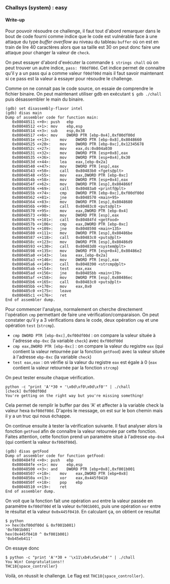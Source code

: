 ### Challsys (system) : easy

#### Write-up

Pour pouvoir résoudre ce challenge, il faut tout d'abord remarquer dans le bout de code fourni comme indice que le code est vulnérable face à une attaque du type *buffer overflow* au niveau du tableau `buffer` où on est en train de lire 40 caractères alors que sa taille est 30 on peut donc faire une attaque pour changer la valeur de `check`.

On peut essayer d'abord d'exécuter la commande `$ strings chall` où on peut trouver un autre indice, `pass: f00df00d`. Cet indice permet de connaitre qu'il y a un pass qui a comme valeur `f00df00d` mais il faut savoir maintenant si ce pass est la valeur à essayer pour résoudre le challenge.

Comme on ne connait pas le code source, on essaie de comprendre le fichier binaire. On peut maintenant utiliser gdb en exécutant `$ gdb ./chall` puis désassembler le main du binaire.

```
(gdb) set disassembly-flavor intel
(gdb) disas main
Dump of assembler code for function main:
   0x08048511 <+0>:	push   ebp
   0x08048512 <+1>:	mov    ebp,esp
   0x08048514 <+3>:	sub    esp,0x38
   0x08048517 <+6>:	mov    DWORD PTR [ebp-0x4],0xf00df00d
   0x0804851e <+13>:	mov    DWORD PTR [ebp-0x8],0x8048660
   0x08048525 <+20>:	mov    DWORD PTR [ebp-0xc],0x12345678
   0x0804852c <+27>:	mov    eax,ds:0x804a030
   0x08048531 <+32>:	mov    DWORD PTR [esp+0x8],eax
   0x08048535 <+36>:	mov    DWORD PTR [esp+0x4],0x30
   0x0804853d <+44>:	lea    eax,[ebp-0x2a]
   0x08048540 <+47>:	mov    DWORD PTR [esp],eax
   0x08048543 <+50>:	call   0x80483b0 <fgets@plt>
   0x08048548 <+55>:	mov    eax,DWORD PTR [ebp-0xc]
   0x0804854b <+58>:	mov    DWORD PTR [esp+0x4],eax
   0x0804854f <+62>:	mov    DWORD PTR [esp],0x804866f
   0x08048556 <+69>:	call   0x80483a0 <printf@plt>
   0x0804855b <+74>:	cmp    DWORD PTR [ebp-0xc],0xf00df00d
   0x08048562 <+81>:	jne    0x8048570 <main+95>
   0x08048564 <+83>:	mov    DWORD PTR [esp],0x8048680
   0x0804856b <+90>:	call   0x80483c0 <puts@plt>
   0x08048570 <+95>:	mov    eax,DWORD PTR [ebp-0x4]
   0x08048573 <+98>:	mov    DWORD PTR [esp],eax
   0x08048576 <+101>:	call   0x80484fd <getFood>
   0x0804857b <+106>:	cmp    eax,DWORD PTR [ebp-0xc]
   0x0804857e <+109>:	jne    0x8048598 <main+135>
   0x08048580 <+111>:	mov    DWORD PTR [esp],0x80486be
   0x08048587 <+118>:	call   0x80483c0 <puts@plt>
   0x0804858c <+123>:	mov    DWORD PTR [esp],0x80486d9
   0x08048593 <+130>:	call   0x80483d0 <system@plt>
   0x08048598 <+135>:	mov    DWORD PTR [esp+0x4],0x80486e2
   0x080485a0 <+143>:	lea    eax,[ebp-0x2a]
   0x080485a3 <+146>:	mov    DWORD PTR [esp],eax
   0x080485a6 <+149>:	call   0x8048390 <strcmp@plt>
   0x080485ab <+154>:	test   eax,eax
   0x080485ad <+156>:	jne    0x80485bb <main+170>
   0x080485af <+158>:	mov    DWORD PTR [esp],0x80486ec
   0x080485b6 <+165>:	call   0x80483c0 <puts@plt>
   0x080485bb <+170>:	mov    eax,0x0
   0x080485c0 <+175>:	leave
   0x080485c1 <+176>:	ret
End of assembler dump.
```

Pour commencer l'analyse, normalement on cherche directement l'opération `cmp` permettant de faire une vérification/comparaison.
On peut constater qu'il y a 3 vérifications dans le code, deux opération `cmp` et une opération `test` (`strcmp`).
* `cmp DWORD PTR [ebp-0xc],0xf00df00d` : on compare la valeur située à l'adresse `ebp-0xc` (la variable `check`) avec `0xf00df00d`
* `cmp eax,DWORD PTR [ebp-0xc]` : on compare la valeur du registre `eax` (qui contient la valeur retournée par la fonction `getFood`) avec la valeur située à l'adresse `ebp-0xc` (la variable `check`)
* `test eax,eax` : on vérifie si la valeur du registre `eax` est égale à 0 (`eax` contient la valeur retournée par la fonction `strcmp`)

On peut tester ensuite chaque vérification.
```
python -c "print 'A'*30 + '\x0d\xf0\x0d\xf0'" | ./chall
[check] 0xf00df00d
You're getting on the right way but you're missing something!
```

Cela permet de remplir le buffer par des 'A' et affecter à la variable check la valeur hexa `0xf00df00d`. D'après le message, on est sur le bon chemin mais il y a un truc qui nous échappe.

On continue ensuite à tester la vérification suivante. Il faut analyser alors la fonction `getFood` afin de connaître la valeur retournée par cette fonction. Faites attention, cette fonction prend un paramètre situé à l'adresse `ebp-0x4` (qui contient la valeur `0xf00df00d`).

```
(gdb) disas getFood
Dump of assembler code for function getFood:
   0x080484fd <+0>:	push   ebp
   0x080484fe <+1>:	mov    ebp,esp
   0x08048500 <+3>:	and    DWORD PTR [ebp+0x8],0xf001b001
   0x08048507 <+10>:	mov    eax,DWORD PTR [ebp+0x8]
   0x0804850a <+13>:	xor    eax,0x445f0410
   0x0804850f <+18>:	pop    ebp
   0x08048510 <+19>:	ret    
End of assembler dump.
```

On voit que la fonction fait une opération `and` entre la valeur passée en paramètre `0xf00df00d` et la valeur `0xf001b001`, puis une opération `xor` entre le résultat et la valeur `0x0x445f0410`. En calculant ça, on obtient ce resultat

```
$ python
>> hex(0xf00df00d & 0xf001b001)
'0xf001b001'
hex(0x445f0410 ^ 0xf001b001)
'0xb45eb411'
```

On essaye donc
```
$ python -c "print 'A'*30 + '\x11\xb4\x5e\xb4'" | ./chall
You Win! Congratulations!!
THC18{space_controller}
```

Voilà, on réussit le challenge. Le flag est `THC18{space_controller}`.

